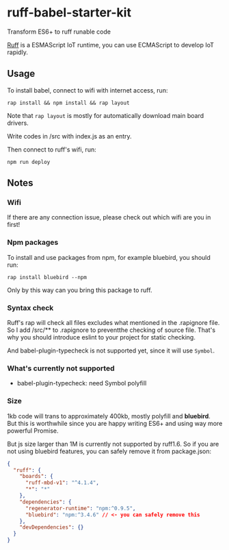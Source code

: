 # ruff-babel-starter-kit

Transform ES6+ to ruff runable code  

[Ruff](https://ruff.io/) is a ESMAScript IoT runtime, you can use ECMAScript to develop IoT rapidly.

## Usage

To install babel, connect to wifi with internet access, run:

```shell
rap install && npm install && rap layout
```

Note that ```rap layout``` is mostly for automatically download main board drivers.

Write codes in /src with index.js as an entry.

Then connect to ruff's wifi, run:

```shell
npm run deploy
```

## Notes

### Wifi

If there are any connection issue, please check out which wifi are you in first!  

### Npm packages

To install and use packages from npm, for example bluebird, you should run:  

```shell
rap install bluebird --npm
```

Only by this way can you bring this package to ruff.

### Syntax check

Ruff's rap will check all files excludes what mentioned in the .rapignore file.  
So I add /src/** to .rapignore to preventthe checking of source file. That's why you should introduce eslint to your project for static checking.  

And babel-plugin-typecheck is not supported yet, since it will use ```Symbol```.

### What's currently not supported

- babel-plugin-typecheck: need Symbol polyfill

### Size

1kb code will trans to approximately 400kb, mostly polyfill and **bluebird**.  
But this is worthwhile since you are happy writing ES6+ and using way more powerful Promise.  

But js size larger than 1M is currently not supported by ruff1.6. So if you are not using bluebird features, you can safely remove it from package.json:  

```json
{
  "ruff": {
    "boards": {
      "ruff-mbd-v1": "^4.1.4",
      "*": "*"
    },
    "dependencies": {
      "regenerator-runtime": "npm:^0.9.5",
      "bluebird": "npm:^3.4.6" // <- you can safely remove this
    },
    "devDependencies": {}
  }
}
```
